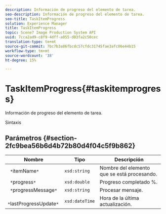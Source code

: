 ```yaml
---
description: Información de progreso del elemento de tarea.
seo-description: Información de progreso del elemento de tarea.
seo-title: TaskItemProgress
solution: Experience Manager
title: TaskItemProgress
topic: Scene7 Image Production System API
uuid: 7cca2ad9-c8f9-4dff-a055-d03fa2c50cec
translation-type: tm+mt
source-git-commit: 7bc7b3a86fbcdc57cfdc31745fae3afc06e44b15
workflow-type: tm+mt
source-wordcount: '38'
ht-degree: 15%

---
```



# TaskItemProgress{#taskitemprogress}

Información de progreso del elemento de tarea.

Sintaxis

## Parámetros {#section-2fc9bea56b6d4b72b80d4f04c5f9b862}

| Nombre | Tipo | Descripción |
|---|---|---|
| ` *`itemName`*` | `xsd:string` | Nombre del elemento que se está procesando. |
| ` *`progress`*` | `xsd:double` | Progreso completado %. |
| ` *`progressMessage`*` | `xsd:string` | Procesar mensaje. |
| ` *`lastProgressUpdate`*` | `xsd:dateTime` | Hora de la última actualización. |

